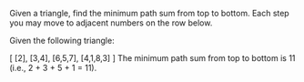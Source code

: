 Given a triangle, find the minimum path sum from top to bottom. Each step you may move to adjacent numbers on the row below.

Given the following triangle:

[
     [2],
    [3,4],
   [6,5,7],
  [4,1,8,3]
]
The minimum path sum from top to bottom is 11 (i.e., 2 + 3 + 5 + 1 = 11).
